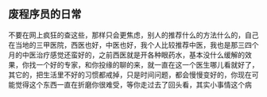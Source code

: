 ## 废程序员的日常
不要在网上疯狂的查这些，那样只会更焦虑，别人的推荐什么的方法什么的，自己在当地的三甲医院，西医也好，中医也好，我个人比较推荐中医，我也是那三四个月的中医治疗感觉还蛮好的，之前西医就是开各种眼药水，基本没什么缓解的效果，你找一个好的专家，和你投缘的聊的来，就一直在这一个医生哪儿看就好了，其它的，把生活里不好的习惯都戒掉，只是时间问题，都会慢慢变好的，你现在可能觉得这个东西一直在折磨你很难受，等你走过去了回头看，其实小事情这个病